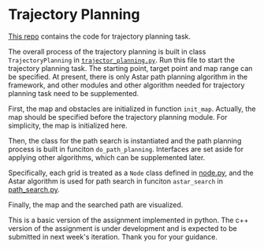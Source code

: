 # Trajectory Planning
[This repo](https://github.com/DongQing-Sunny/trajectory_planning) contains the code for trajectory planning task.

The overall process of the trajectory planning is built in 
class `TrajectoryPlanning` in [`trajector_planning.py`](https://github.com/DongQing-Sunny/trajectory_planning/blob/master/trajectory_planning.py). Run this file to start the trajectory planning task. The starting point, target point and map range can be specified. At present, there is only Astar path planning algorithm in the framework, and other modules and other algorithm needed for trajectory planning task need to be supplemented.

First, the map and obstacles are initialized in function `init_map`. Actually, the map should be specified before the trajectory planning module. For simplicity, the map is initialized here.

Then, the class for the path search is instantiated and the path planning process is built in funciton `do_path_planning`. Interfaces are set aside for applying other algorithms, which can be supplemented later.

Specifically, each grid is treated as a `Node` class defined in [node.py](https://github.com/DongQing-Sunny/trajectory_planning/blob/master/node.py), and the Astar algorithm is used for path search in funciton `astar_search` in [path_search.py](https://github.com/DongQing-Sunny/trajectory_planning/blob/master/path_planning.py). 

Finally, the map and the searched path are visualized.

This is a basic version of the assignment implemented in python. The c++ version of the assignment is under development and is expected to be submitted in next week's iteration. Thank you for your guidance.